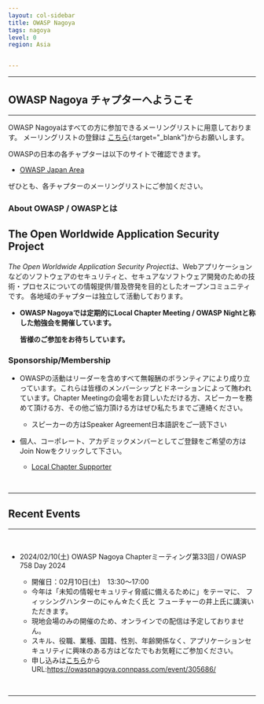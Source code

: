 ```yaml
---
layout: col-sidebar
title: OWASP Nagoya
tags: nagoya
level: 0
region: Asia


---
```

<hr>

## OWASP Nagoya チャプターへようこそ

<hr>

OWASP Nagoyaはすべての方に参加できるメーリングリストに用意しております。
メーリングリストの登録は
[こちら](https://groups.google.com/a/owasp.org/forum/?hl=ja#!forum/nagoya-chapter){:target="_blank"}からお願いします。


OWASPの日本の各チャプターは以下のサイトで確認できます。
* [OWASP Japan Area](https://owasp.org/chapters/#Asia)

ぜひとも、各チャプターのメーリングリストにご参加ください。


### About OWASP / OWASPとは

## The Open Worldwide Application Security Project
*The Open Worldwide Application Security Project*は、Webアプリケーションなどのソフトウェアのセキュリティと、セキュアなソフトウェア開発のための技術・プロセスについての情報提供/普及啓発を目的としたオープンコミュニティです。
各地域のチャプターは独立して活動しております。

* **OWASP Nagoyaでは定期的にLocal Chapter Meeting / OWASP Nightと称した勉強会を開催しています。**

    **皆様のご参加をお待ちしています。** 

### Sponsorship/Membership

* OWASPの活動はリーダーを含めすべて無報酬のボランティアにより成り立っています。これらは皆様のメンバーシップとドネーションによって賄われています。Chapter Meetingの会場をお貸しいただける方、スピーカーを務めて頂ける方、その他ご協力頂ける方はぜひ私たちまでご連絡ください。
   * スピーカーの方はSpeaker Agreement日本語訳をご一読下さい

* 個人、コーポレート、アカデミックメンバーとしてご登録をご希望の方はJoin Nowをクリックして下さい。
    * [Local Chapter Supporter](https://owasp.org/donate/?reponame=www-chapter-nagoya&title=OWASP+Nagoya)

<br>
<hr>

## Recent Events 
<hr>
<br>

* 2024/02/10(土)  OWASP Nagoya Chapterミーティング第33回 / OWASP 758 Day 2024

    * 開催日：02月10日(土)　13:30〜17:00
    * 今年は「未知の情報セキュリティ脅威に備えるために」をテーマに、 フィッシングハンターのにゃん☆たく氏と フューチャーの井上氏に講演いただきます。
    * 現地会場のみの開催のため、オンラインでの配信は予定しておりません。
    * スキル、役職、業種、国籍、性別、年齢関係なく、アプリケーションセキュリティに興味のある方はどなたでもお気軽にご参加ください。
    * 申し込みは[こちら](https://owaspnagoya.connpass.com/event/305686/)から
      <br>URL:https://owaspnagoya.connpass.com/event/305686/
    


<br>
<hr>